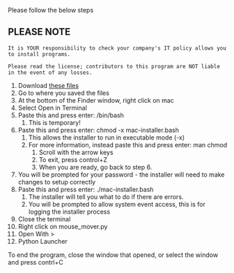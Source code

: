 Please follow the below steps

## PLEASE NOTE

```
It is YOUR responsibility to check your company's IT policy allows you to install programs.

Please read the license; contributors to this program are NOT liable in the event of any losses.
```

1. Download [these files](https://download-directory.github.io/?url=https%3A%2F%2Fgithub.com%2Fnyxtryx%2FMouse-Mover%2Ftree%2Fmain%2Fmac)
2. Go to where you saved the files
3. At the bottom of the Finder window, right click on mac
4. Select Open in Terminal
5. Paste this and press enter: /bin/bash 
    1. This is temporary!
6. Paste this and press enter: chmod -x mac-installer.bash
    1. This allows the installer to run in executable mode (-x)
    2. For more information, instead paste this and press enter: man chmod
        1. Scroll with the arrow keys
        2. To exit, press control+Z
        3. When you are ready, go back to step 6.
7. You will be prompted for your password - the installer will need to make changes to setup correctly
8. Paste this and press enter: ./mac-installer.bash
    1. The installer will tell you what to do if there are errors.
    2. You will be prompted to allow system event access, this is  for logging the installer process
6. Close the terminal
7. Right click on mouse_mover.py
8. Open With >
9. Python Launcher

To end the program, close the window that opened, or select the window and press contrl+C